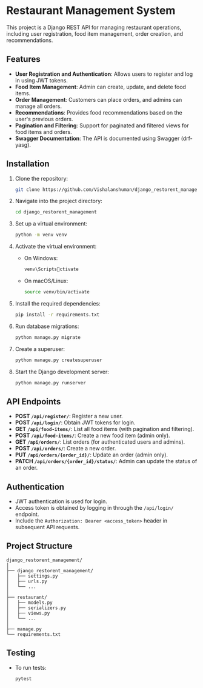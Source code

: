 
# Restaurant Management System

This project is a Django REST API for managing restaurant operations, including user registration, food item management, order creation, and recommendations.

## Features

- **User Registration and Authentication**: Allows users to register and log in using JWT tokens.
- **Food Item Management**: Admin can create, update, and delete food items.
- **Order Management**: Customers can place orders, and admins can manage all orders.
- **Recommendations**: Provides food recommendations based on the user's previous orders.
- **Pagination and Filtering**: Support for paginated and filtered views for food items and orders.
- **Swagger Documentation**: The API is documented using Swagger (drf-yasg).
  
## Installation

1. Clone the repository:

   ```bash
   git clone https://github.com/Vishalanshuman/django_restorent_management.git
   ```

2. Navigate into the project directory:

   ```bash
   cd django_restorent_management
   ```

3. Set up a virtual environment:

   ```bash
   python -m venv venv
   ```

4. Activate the virtual environment:

   - On Windows:

     ```bash
     venv\Scriptsctivate
     ```

   - On macOS/Linux:

     ```bash
     source venv/bin/activate
     ```

5. Install the required dependencies:

   ```bash
   pip install -r requirements.txt
   ```

6. Run database migrations:

   ```bash
   python manage.py migrate
   ```

7. Create a superuser:

   ```bash
   python manage.py createsuperuser
   ```

8. Start the Django development server:

   ```bash
   python manage.py runserver
   ```

## API Endpoints

- **POST `/api/register/`**: Register a new user.
- **POST `/api/login/`**: Obtain JWT tokens for login.
- **GET `/api/food-items/`**: List all food items (with pagination and filtering).
- **POST `/api/food-items/`**: Create a new food item (admin only).
- **GET `/api/orders/`**: List orders (for authenticated users and admins).
- **POST `/api/orders/`**: Create a new order.
- **PUT `/api/orders/{order_id}/`**: Update an order (admin only).
- **PATCH `/api/orders/{order_id}/status/`**: Admin can update the status of an order.

## Authentication

- JWT authentication is used for login.
- Access token is obtained by logging in through the `/api/login/` endpoint.
- Include the `Authorization: Bearer <access_token>` header in subsequent API requests.

## Project Structure

```
django_restorent_management/
│
├── django_restorent_management/
│   ├── settings.py
│   ├── urls.py
│   └── ...
│
├── restaurant/
│   ├── models.py
│   ├── serializers.py
│   ├── views.py
│   └── ...
│
├── manage.py
└── requirements.txt
```

## Testing

- To run tests:

  ```bash
  pytest
  ```
